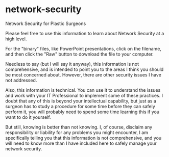 network-security
================

Network Security for Plastic Surgeons

Please feel free to use this information to learn about Network Security at a high level.

For the "binary" files, like PowerPoint presentations, click on the filename, and then click the "Raw" button to download the file to your computer.

Needless to say (but I will say it anyway), this information is not comprehensive, and is intended to point you to the areas I think you should be most concerned about.  However, there are other security issues I have not addressed.

Also, this information is technical.  You can use it to understand the issues and work with your IT Professional to implement some of these practices.  I doubt that any of this is beyond your intellectual capability, but just as a surgeon has to study a procedure for some time before they can safely perform it, you will probably need to spend some time learning this if you want to do it yourself.

But still, knowing is better than not knowing.  I, of course, disclaim any responsibility or liability for any problems you might encounter, I am specifically telling you that this information is not comprehensive, and you will need to know more than I have included here to safely manage your network security.
